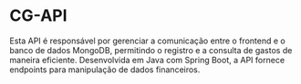 # CG-API
Esta API é responsável por gerenciar a comunicação entre o frontend e o banco de dados MongoDB, permitindo o registro e a consulta de gastos de maneira eficiente. Desenvolvida em Java com Spring Boot, a API fornece endpoints para manipulação de dados financeiros.
